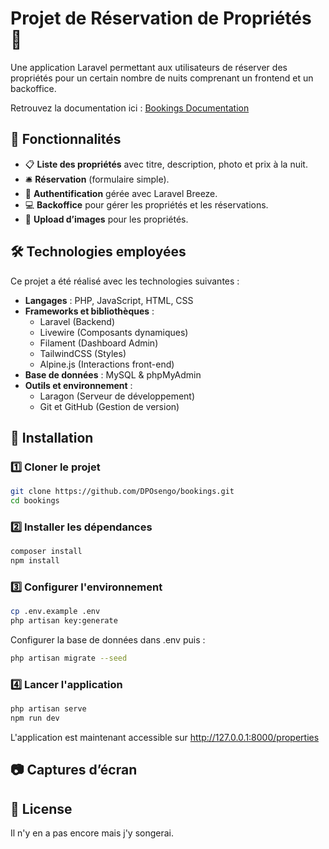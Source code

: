 # Projet de Réservation de Propriétés 🏡

Une application Laravel permettant aux utilisateurs de réserver des propriétés pour un certain nombre de nuits comprenant un frontend et un backoffice.

Retrouvez la documentation ici : [Bookings Documentation](https://DPOsengo.github.io/bookings)

## 📌 Fonctionnalités

- 📋 **Liste des propriétés** avec titre, description, photo et prix à la nuit.
- 🛎 **Réservation** (formulaire simple).
- 🔐 **Authentification** gérée avec Laravel Breeze.
- 💻 **Backoffice** pour gérer les propriétés et les réservations.
- 📸 **Upload d’images** pour les propriétés.

## 🛠 Technologies employées

Ce projet a été réalisé avec les technologies suivantes :

- **Langages** : PHP, JavaScript, HTML, CSS
- **Frameworks et bibliothèques** :
  - Laravel (Backend)
  - Livewire (Composants dynamiques)
  - Filament (Dashboard Admin)
  - TailwindCSS (Styles)
  - Alpine.js (Interactions front-end)
- **Base de données** : MySQL & phpMyAdmin
- **Outils et environnement** :
  - Laragon (Serveur de développement)
  - Git et GitHub (Gestion de version)

## 🚀 Installation

### 1️⃣ Cloner le projet
```sh
git clone https://github.com/DPOsengo/bookings.git
cd bookings
```

### 2️⃣ Installer les dépendances
```sh
composer install
npm install
```

### 3️⃣ Configurer l'environnement
```sh
cp .env.example .env
php artisan key:generate
```
Configurer la base de données dans .env puis :
```sh
php artisan migrate --seed
```

### 4️⃣ Lancer l'application
```sh
php artisan serve
npm run dev
```
L'application est maintenant accessible sur http://127.0.0.1:8000/properties

## 📷 Captures d’écran

## 📜 License
Il n'y en a pas encore mais j'y songerai.

